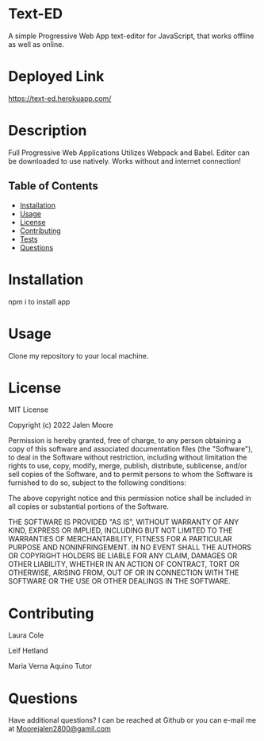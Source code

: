 # Text-ED

A simple Progressive Web App text-editor for JavaScript, that works offline as well as online.


# Deployed Link

https://text-ed.herokuapp.com/


# Description

Full Progressive Web Applications
Utilizes Webpack and Babel.
Editor can be downloaded to use natively.
Works without and internet connection!


## Table of Contents
  - [Installation](#installation)
  - [Usage](#usage)
  - [License](#license)
  - [Contributing](#contributing)
  - [Tests](#tests)
  - [Questions](#questions)

# Installation

npm i to install app

# Usage

Clone my repository to your local machine.

# License

MIT License

Copyright (c) 2022 Jalen Moore

Permission is hereby granted, free of charge, to any person obtaining a copy of this software and associated documentation files (the "Software"), to deal in the Software without restriction, including without limitation the rights to use, copy, modify, merge, publish, distribute, sublicense, and/or sell copies of the Software, and to permit persons to whom the Software is furnished to do so, subject to the following conditions:

The above copyright notice and this permission notice shall be included in all copies or substantial portions of the Software.

THE SOFTWARE IS PROVIDED "AS IS", WITHOUT WARRANTY OF ANY KIND, EXPRESS OR IMPLIED, INCLUDING BUT NOT LIMITED TO THE WARRANTIES OF MERCHANTABILITY, FITNESS FOR A PARTICULAR PURPOSE AND NONINFRINGEMENT. IN NO EVENT SHALL THE AUTHORS OR COPYRIGHT HOLDERS BE LIABLE FOR ANY CLAIM, DAMAGES OR OTHER LIABILITY, WHETHER IN AN ACTION OF CONTRACT, TORT OR OTHERWISE, ARISING FROM, OUT OF OR IN CONNECTION WITH THE SOFTWARE OR THE USE OR OTHER DEALINGS IN THE SOFTWARE.

# Contributing

Laura Cole

Leif Hetland

Maria Verna Aquino
Tutor

# Questions

Have additional questions? I can be reached at Github or you can e-mail me at Moorejalen2800@gamil.com
